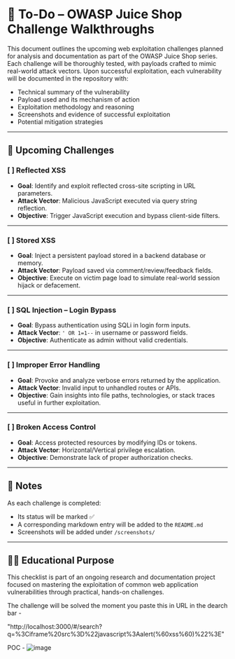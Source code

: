 # 🧠 To-Do – OWASP Juice Shop Challenge Walkthroughs

This document outlines the upcoming web exploitation challenges planned for analysis and documentation as part of the OWASP Juice Shop series. Each challenge will be thoroughly tested, with payloads crafted to mimic real-world attack vectors. Upon successful exploitation, each vulnerability will be documented in the repository with:

- Technical summary of the vulnerability
- Payload used and its mechanism of action
- Exploitation methodology and reasoning
- Screenshots and evidence of successful exploitation
- Potential mitigation strategies

---

## 🔐 Upcoming Challenges

### [ ] Reflected XSS
- **Goal**: Identify and exploit reflected cross-site scripting in URL parameters.
- **Attack Vector**: Malicious JavaScript executed via query string reflection.
- **Objective**: Trigger JavaScript execution and bypass client-side filters.

---

### [ ] Stored XSS
- **Goal**: Inject a persistent payload stored in a backend database or memory.
- **Attack Vector**: Payload saved via comment/review/feedback fields.
- **Objective**: Execute on victim page load to simulate real-world session hijack or defacement.

---

### [ ] SQL Injection – Login Bypass
- **Goal**: Bypass authentication using SQLi in login form inputs.
- **Attack Vector**: `' OR 1=1--` in username or password fields.
- **Objective**: Authenticate as admin without valid credentials.

---

### [ ] Improper Error Handling
- **Goal**: Provoke and analyze verbose errors returned by the application.
- **Attack Vector**: Invalid input to unhandled routes or APIs.
- **Objective**: Gain insights into file paths, technologies, or stack traces useful in further exploitation.

---

### [ ] Broken Access Control
- **Goal**: Access protected resources by modifying IDs or tokens.
- **Attack Vector**: Horizontal/Vertical privilege escalation.
- **Objective**: Demonstrate lack of proper authorization checks.

---

## 🧪 Notes

As each challenge is completed:
- Its status will be marked ✅
- A corresponding markdown entry will be added to the `README.md`
- Screenshots will be added under `/screenshots/`

---

## 🧑‍🎓 Educational Purpose

This checklist is part of an ongoing research and documentation project focused on mastering the exploitation of common web application vulnerabilities through practical, hands-on challenges.

The challenge will be solved the moment you paste this in URL in the dearch bar - 

"http://localhost:3000/#/search?q=%3Ciframe%20src%3D%22javascript%3Aalert(%60xss%60)%22%3E"

POC - ![image](https://github.com/user-attachments/assets/11546c62-9647-4c12-bca3-977f15f26cf0)

